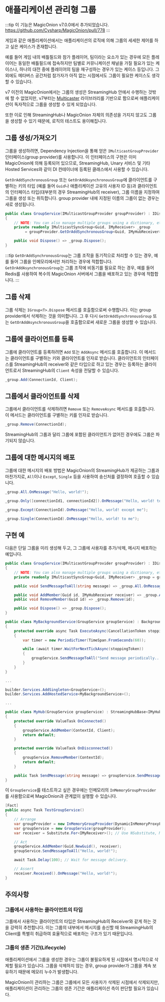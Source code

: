 # 애플리케이션 관리형 그룹

:::tip
이 기능은 MagicOnion v7.0.0에서 추가되었습니다. https://github.com/Cysharp/MagicOnion/pull/778
:::

게임과 같은 애플리케이션에서는 애플리케이션의 로직에 의해 그룹의 세세한 제어를 하고 싶은 케이스가 존재합니다.

예를 들어 게임 내의 배틀필드와 참가 플레이어, 팀이라는 요소가 있는 경우에 모든 플레이어는 동일한 배틀필드에 접속하지만 팀별로 커뮤니케이션 채널을 가질 필요가 있는 케이스나, 하나의 대전 중에 플레이어의 팀을 재구성하는 경우가 있는 케이스 등입니다. 그 외에도 메타버스 공간처럼 참가자가 아직 없는 시점에서도 그룹이 필요한 케이스도 생각할 수 있습니다.

v7 이전의 MagicOnion에서는 그룹의 생성은 StreamingHub 안에서 수행하는 것밖에 할 수 없었지만, v7부터는 [Multicaster](https://github.com/Cysharp/Multicaster) 라이브러리를 기반으로 함으로써 애플리케이션이 독자적으로 그룹을 생성할 수 있게 되었습니다.

또한 이로 인해 StreamingHub나 MagicOnion 자체의 의존성을 가지지 않고도 그룹을 생성할 수 있기 때문에, 로직의 테스트도 용이해집니다.

## 그룹 생성/가져오기
그룹을 생성하려면, Dependency Injection을 통해 얻은 `IMulticastGroupProvider` 인터페이스(group provider)를 사용합니다. 이 인터페이스의 구현은 이미 MagicOnion에 의해 등록되어 있으므로, StreamingHub, Unary 서비스 및 기타 Hosted Services와 같이 DI 컨테이너에 등록된 클래스에서 사용할 수 있습니다.

`GetOrAddSynchronousGroup` 또는 `GetOrAddAsynchronousGroup`에 클라이언트를 구별하는 키의 타입 (예를 들어 `Guid`나 애플리케이션 고유의 사용자 ID 등)과 클라이언트의 인터페이스 타입(대부분의 경우 StreamingHub의 receiver), 그룹 이름을 지정하여 그룹을 생성 또는 취득합니다. group provider 내에 지정된 이름의 그룹이 없는 경우는 새로 생성됩니다.

```csharp
public class GroupService(IMulticastGroupProvider groupProvider) : IDisposable
{
    // NOTE: You can also manage multiple groups using a dictionary, etc.
    private readonly IMulticastSyncGroup<Guid, IMyReceiver> _group
         = groupProvider.GetOrAddSynchronousGroup<Guid, IMyHubReceiver>("MyGroup");

    public void Dispose() => _group.Dispose();
}
```

:::tip
`GetOrAddSynchronousGroup`는 그룹 조작을 동기적으로 처리할 수 있는 경우, 예를 들어 그룹을 인메모리에서만 처리하는 경우에 적합합니다. `GetOrAddAsynchronousGroup`는 그룹 조작에 비동기를 필요로 하는 경우, 예를 들어 Redis를 사용하여 복수의 MagicOnion 서버에서 그룹을 배포하고 있는 경우에 적합합니다.
:::

## 그룹 삭제

그룹 삭제는 `IGroup<T>.Dispose` 메서드를 호출함으로써 수행합니다. 이는 group provider에서 삭제하는 것을 의미합니다. 그 후 다시 `GetOrAddSynchronousGroup` 또는 `GetOrAddAsynchronousGroup`을 호출함으로써 새로운 그룹을 생성할 수 있습니다.

## 그룹에 클라이언트를 등록

그룹에 클라이언트를 등록하려면 `Add` 또는 `AddAsync` 메서드를 호출합니다. 이 메서드는 클라이언트를 구별하는 키와 클라이언트를 인자로 받습니다. 클라이언트의 인터페이스를 StreamingHub의 receiver와 같은 타입으로 하고 있는 경우는 등록하는 클라이언트로서 StreamingHub의 `Client` 속성을 전달할 수 있습니다.

```csharp
_group.Add(ConnectionId, Client);
```

## 그룹에서 클라이언트를 삭제

그룹에서 클라이언트를 삭제하려면 `Remove` 또는 `RemoveAsync` 메서드를 호출합니다. 이 메서드는 클라이언트를 구별하는 키를 인자로 받습니다.

```csharp
_group.Remove(ConnectionId);
```

StreamingHub의 그룹과 달리 그룹에 포함된 클라이언트가 없어진 경우에도 그룹은 파기되지 않습니다.

## 그룹에 대한 메시지의 배포
그룹에 대한 메시지의 배포 방법은 MagicOnion의 StreamingHub가 제공하는 그룹과 마찬가지로, `All`이나 `Except`, `Single` 등을 사용하여 송신처를 결정하여 호출할 수 있습니다.

```csharp
_group.All.OnMessage("Hello, world!");

_group.Only([connectionId1, connectionId2]).OnMessage("Hello, world! to specific clients");

_group.Except(ConnectionId).OnMessage("Hello, world! except me");

_group.Single(ConnectionId).OnMessage("Hello, world! to me");
```

## 구현 예
다음은 단일 그룹을 미리 생성해 두고, 그 그룹에 사용자를 추가/삭제, 메시지 배포하는 예입니다.

```csharp
public class GroupService(IMulticastGroupProvider groupProvider) : IDisposable
{
    // NOTE: You can also manage multiple groups using a dictionary, etc.
    private readonly IMulticastSyncGroup<Guid, IMyReceiver> _group = groupProvider.GetOrAddSynchronousGroup<Guid, IMyHubReceiver>();

    public void SendMessageToAll(string message) => _group.All.OnMessage(message);

    public void AddMember(Guid id, IMyHubReceiver receiver) => _group.Add(receiver);
    public void RemoveMember(Guid id) => _group.Remove(id);

    public void Dispose() => _group.Dispose();
}

public class MyBackgroundService(GroupService groupService) : BackgroundService
{
    protected override async Task ExecuteAsync(CancellationToken stoppingToken)
    {
        var timer = new PeriodicTimer(TimeSpan.FromSeconds(60));

        while (await timer.WaitForNextTickAsync(stoppingToken))
        {
            groupService.SendMessageToAll("Send message periodically...");
        }
    }
}

...

builder.Services.AddSingleton<GroupService>();
builder.Services.AddHostedService<MyBackgroundService>();

...

public class MyHub(GroupService groupService) : StreamingHubBase<IMyHub, IMyHubReceiver>, IMyHub
{
    protected override ValueTask OnConnected()
    {
        groupService.AddMember(ContextId, Client);
        return default;
    }

    protected override ValueTask OnDisconnected()
    {
        groupService.RemoveMember(ContextId);
        return default;
    }

    public Task SendMessage(string message) => groupService.SendMessageToAll(message);
}
```

이 `GroupService`를 테스트하고 싶은 경우에는 인메모리의 `InMemoryGroupProvider`를 사용함으로써 MagicOnion과 관계없이 실행할 수 있습니다.

```csharp
[Fact]
public async Task TestGroupService()
{
    // Arrange
    var groupProvider = new InMemoryGroupProvider(DynamicInMemoryProxyFactory.Instance);
    var groupService = new GroupService(groupProvider);
    var receiver = Substitute.For<IMyReceiver>(); // Use NSubstitute, Moq, etc.

    // Act
    groupService.AddMember(Guid.NewGuid(), receiver);
    groupService.SendMessageToAll("Hello, world!");

    await Task.Delay(100); // Wait for message delivery.

    // Assert
    receiver.Received().OnMessage("Hello, world!");
}
```

## 주의사항
### 그룹에서 사용하는 클라이언트의 타입
그룹에서 사용하는 클라이언트의 타입은 StreamingHub의 Receiver와 같게 하는 것을 강력히 추천합니다. 이는 그룹의 내부에서 메시지를 송신할 때 StreamingHub의 Client를 특별히 취급하여 효율적으로 배포하는 구조가 있기 때문입니다.

### 그룹의 생존 기간(Lifecycle)
애플리케이션에서 그룹을 생성한 경우는 그룹이 불필요하게 된 시점에서 명시적으로 삭제할 필요가 있습니다. 그룹을 삭제하지 않는 경우, group provider가 그룹을 계속 보유하기 때문에 메모리 누수가 발생합니다.

MagicOnion이 관리하는 그룹은 그룹에서 모든 사용자가 삭제된 시점에서 삭제되지만, 애플리케이션이 관리하는 그룹의 생존 기간은 애플리케이션 측이 판단할 필요가 있습니다.
